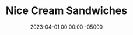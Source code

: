---
layout: post
title:  "Nice Cream Sandwiches"
date:   2023-04-01 00:00:00 -05000
categories: 
- Recipes
- Protein Powder
permalink: /recipes/nice-cream-sandwiches
image: /assets/Food/Protein Powder/Nice Cream/nice-cream-cover.jpg
ing: nicecreamsand-ing
facts: nicecreamsand-facts
Prep: 120
Rest: 
Cook: 
Source1: 
Source2: 
tags: 
- chipwich
- ice cream sandwich
- nice cream
- banana ice cream
- banana nice cream
- frozen banana
- protein cookie
- whey
- quick oats
- oatmeal
- oats
- cocoa powder
- cocoa
- chocolate
- protein powder
- casein
- whey
- no bake
- mango
- strawberry
- berry
- fruit
- breakfast
Description: Protein ice cream sandwiches are one of my favorite desserts to make. They are 2 no bake protein oat cookies, with a layer of banana ice cream in the middle. The ice cream is very versatile, so you can mix up the flavor by using other frozen fruits or extracts.
Instructions: 
- In a large bowl, mash your bananas with a fork. Mix in the rest of the cookie ingredients - peanut butter, vanilla, almond extract, liquid stevia, cinnamon, salt, cocoa, whey, casein, and quick oats. Chill in the fridge for the oats to soak up the liquid, about 15 minutes<br><br>

- Shape dough into balls (about 24 cookies, 28 g each), and place on a parchment lined cookie sheet.<br><br>

- Slightly wet your fingers, and flatten each cookie as thin as possible. It's okay if they touch a little bit, since they won't be baking. Freeze to fully harden, about 2 hours<br><br>
- <center><img src="/assets/Food/Protein Powder/Nice Cream/nice-cream-3.jpg" alt="" class="instruction-image"></center><br>

- In a food processor, combine the ice cream ingredients - frozen bananas, frozen fruit (mangos or berries work well), and PB2. Process until you have an ice cream like texture.<br><br>
- <center><img src="/assets/Food/Protein Powder/Nice Cream/nice-cream-5.jpg" alt="" class="instruction-image"></center><br>

- Take 2 cookies and a scoop of ice cream (about 50 g). Make into a sandwich, and wrap in aluminum foil. Store ice cream sandwiches in the freezer. Makes 12 sandwiches. Work quickly, the cookies thaw fast since they're so thin. Put the cookies back in freezer if needed
---